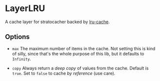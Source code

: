 # LayerLRU

A cache layer for stratocacher backed by [lru-cache](https://github.com/isaacs/node-lru-cache).

## Options

- `max` The maximum number of items in the cache.  Not setting this is kind of
  silly, since that's the whole purpose of this lib, but it defaults to
  `Infinity`.

- `copy` Always return a _deep copy_ of values from the cache.  Default is
  `true`.  Set to `false` to cache _by reference_ (use care).
